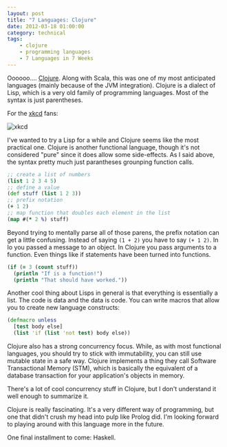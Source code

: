```yaml
---
layout: post
title: "7 Languages: Clojure"
date: 2012-03-18 01:00:00
category: technical
tags:
    - clojure
    - programming languages
    - 7 Languages in 7 Weeks
---
```

Oooooo.... [Clojure](http://en.wikipedia.org/wiki/Clojure). Along with Scala, this was one of my most anticipated languages (mainly because of the JVM integration). Clojure is a dialect of Lisp, which is a very old family of programming languages. Most of the syntax is just parentheses.

For the [xkcd](http://xkcd.com/297/) fans:

![xkcd](http://imgs.xkcd.com/comics/lisp_cycles.png)

I've wanted to try a Lisp for a while and Clojure seems like the most practical one. Clojure is another functional language, though it's not considered "pure" since it does allow some side-effects. As I said above, the syntax pretty much just parantheses grounping function calls.

```clojure
;; create a list of numbers
(list 1 2 3 4 5)
;; define a value
(def stuff (list 1 2 3))
;; prefix notation
(+ 1 2)
;; map function that doubles each element in the list
(map #(* 2 %) stuff)
```

Beyond trying to mentally parse all of those parens, the prefix notation can get a little confusing. Instead of saying `(1 + 2)` you have to say `(+ 1 2)`. In Io you passed a message to an object. In Clojure you pass arguments to a function. Even things like if statements have been turned into functions.

```clojure
(if (= 3 (count stuff))
  (println "If is a function!")
  (println "That should have worked."))
```

Another cool thing about Lisps in general is that everything is essentially a list. The code is data and the data is code. You can write macros that allow you to create new language constructs:

```clojure
(defmacro unless
  [test body else]
  (list 'if (list 'not test) body else))
```

Clojure also has a strong concurrency focus. While, as with most functional languages, you should try to stick with immutability, you can still use mutable state in a safe way. Clojure implements a thing they call Software Transactional Memory (STM), which is basically the equivalent of a database transaction for your application's objects in memory.

There's a lot of cool concurrency stuff in Clojure, but I don't understand it well enough to summarize it.

Clojure is really fascinating. It's a very different way of programming, but one that didn't crush my head into pulp like Prolog did. I'm looking forward to playing around with this language more in the future.

One final installment to come: Haskell.
